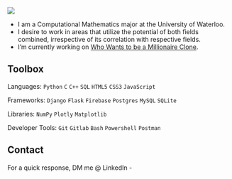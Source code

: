 <p align="left">
  <a href="https://github.com/steadyfall/">
    <img src="https://readme-typing-svg.demolab.com?font=Fira+Code&duration=4000&pause=500&random=false&width=435&lines=Hi+there+%F0%9F%91%8B;I+am+Himank+Dave.">
  </a>
</p>

- I am a Computational Mathematics major at the University of Waterloo.
- I desire to work in areas that utilize the potential of both fields combined, irrespective of its correlation with respective fields.
- I’m currently working on [Who Wants to be a Millionaire Clone](https://github.com/steadyfall/wwbm-webapp).


## Toolbox
Languages: `Python` `C` `C++` `SQL` `HTML5` `CSS3` `JavaScript`

Frameworks: `Django` `Flask` `Firebase` `Postgres` `MySQL` `SQLite`

Libraries: `NumPy` `Plotly` `Matplotlib`

Developer Tools: `Git` `Gitlab` `Bash` `Powershell` `Postman`


## Contact
For a quick response, DM me @ LinkedIn - [<img src="https://github.com/yushi1007/yushi1007/blob/main/images/linkedin.png?raw=true" width="15">](https://linkedin.com/in/himank-dave)
